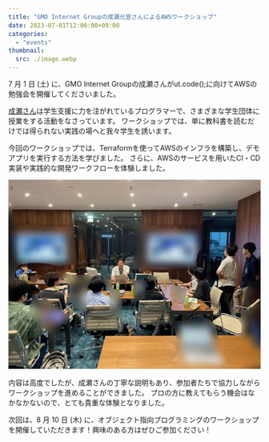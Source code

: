 ```yaml
---
title: "GMO Internet Groupの成瀬允宣さんによるAWSワークショップ"
date: 2023-07-01T12:00:00+09:00
categories:
  - "events"
thumbnail:
  src: ./image.webp
---
```


7 月 1 日 (土) に、GMO Internet Groupの成瀬さんがut.code();に向けてAWSの勉強会を開催してくださいました。

[成瀬さん](https://twitter.com/nrslib)は学生支援に力を注がれているプログラマーで、さまざまな学生団体に授業をする活動をなさっています。
ワークショップでは、単に教科書を読むだけでは得られない実践の場へと我々学生を誘います。

今回のワークショップでは、Terraformを使ってAWSのインフラを構築し、デモアプリを実行する方法を学びました。 さらに、AWSのサービスを用いたCI・CD実装や実践的な開発ワークフローを体験しました。

![ワークショップの様子](./image2.webp)

内容は高度でしたが、成瀬さんの丁寧な説明もあり、参加者たちで協力しながらワークショップを進めることができました。
プロの方に教えてもらう機会はなかなかないので、とても貴重な体験となりました。

次回は、8 月 10 日 (木) に、オブジェクト指向プログラミングのワークショップを開催していただきます！興味のある方はぜひご参加ください！

